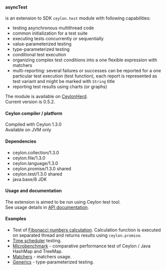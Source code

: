 #### asyncTest
is an extension to SDK `ceylon.test` module with following capabilities:
 * testing asynchronous multithread code
 * common initialization for a test suite
 * executing tests concurrently or sequentially
 * value-parameterized testing
 * type-parameterized testing
 * conditional test execution
 * organizing complex test conditions into a one flexible expression with matchers
 * multi-reporting: several failures or successes can be reported for a one particular test execution (test function),
   each report is represented as test variant and might be marked with `String` title
 * reporting test results using charts (or graphs)


The module is available on [CeylonHerd](https://herd.ceylon-lang.org/modules/herd.asynctest).  
Current version is 0.5.2.  

 
#### Ceylon compiler / platform

Compiled with Ceylon 1.3.0  
Available on JVM only


#### Dependencies

* ceylon.collection/1.3.0
* ceylon.file/1.3.0
* ceylon.language/1.3.0
* ceylon.promise/1.3.0 shared
* ceylon.test/1.3.0 shared
* java.base/8 JDK


#### Usage and documentation
 
The extension is aimed to be run using Ceylon test tool.  
See usage details in [API documentation](https://modules.ceylon-lang.org/repo/1/herd/asynctest/0.5.2/module-doc/api/index.html).
 
 
#### Examples
 
* Test of [Fibonacci numbers calculation](examples/herd/examples/asynctest/fibonacci).
  Calculation function is executed on separated thread and returns results using `ceylon.promise`.
* [Time scheduler](examples/herd/examples/asynctest/scheduler) testing.
* [Microbenchmark](examples/herd/examples/asynctest/mapperformance) -
  comparative performance test of Ceylon / Java HashMap and TreeMap.
* [Matchers](examples/herd/examples/asynctest/matchers) - matchers usage.
* [Generics](examples/herd/examples/asynctest/generics) - type-parameterized testing.
